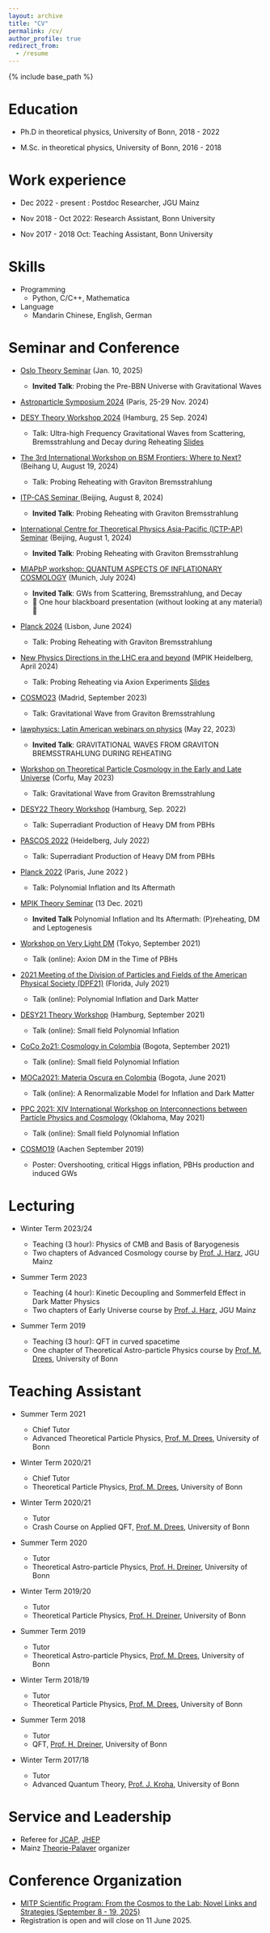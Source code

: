 ```yaml
---
layout: archive
title: "CV"
permalink: /cv/
author_profile: true
redirect_from:
  - /resume
---
```


{% include base_path %}

Education
======
* Ph.D in theoretical physics, University of Bonn, 2018 - 2022
    <!-- * Thesis: Polynomial Inflation and Its Aftermath [PDF](https://bonndoc.ulb.uni-bonn.de/xmlui/handle/20.500.11811/10407) -->
      
* M.Sc. in theoretical physics, University of Bonn, 2016 - 2018
     <!--  * Thesis: Higgs Inflation In the Early Universe -->
      
<!-- * B.S. in physics, China Three Gorges University, 2012 -2016 -->

Work experience
======
* Dec 2022 - present : Postdoc Researcher, JGU Mainz
  <!-- * Duties includes: Updates and improvements to template -->
  <!-- * Supervisor: The Users -->

* Nov 2018 - Oct 2022: Research Assistant, Bonn University 
  <!-- * Duties included: Merging pull requests  -->
  <!-- * Supervisor: Professor Hub -->
  
* Nov 2017 - 2018 Oct: Teaching  Assistant, Bonn University 


  <!-- * Summer 2015: Research Assistant -->
  <!-- * Github University -->
  <!-- * Duties included: Tagging issues -->
  <!-- * Supervisor: Professor Git -->
  
Skills
======
* Programming
  * Python, C/C++, Mathematica
* Language
  * Mandarin Chinese, English, German

Seminar and Conference
======
* [Oslo Theory Seminar](https://www.mn.uio.no/fysikk/english/research/groups/theory/theory-seminars/2025_Yong.html) (Jan. 10, 2025)
    * **Invited Talk**: Probing the Pre-BBN Universe with Gravitational Waves  
* [Astroparticle Symposium 2024](https://indico.ijclab.in2p3.fr/event/10663/timetable/#20241111) (Paris, 25-29 Nov. 2024)
      
* [DESY Theory Workshop 2024](https://indico.desy.de/event/43923/overview) (Hamburg, 25 Sep. 2024)
    * Talk: Ultra-high Frequency Gravitational Waves from Scattering, Bremsstrahlung and Decay during Reheating  [Slides](https://indico.desy.de/event/43923/contributions/173179/attachments/92699/125591/DESY_XU.pdf)
* [The 3rd International Workshop on BSM Frontiers: Where to Next?](https://indico-tdli.sjtu.edu.cn/event/2379/) (Beihang U,  August 19, 2024)
   * Talk: Probing Reheating with Graviton Bremsstrahlung
* [ITP-CAS Seminar ](https://itp.cas.cn/kxyj/xshd/xsbg/202408/t20240801_7238908.html) (Beijing, August 8, 2024)
    * **Invited Talk**: Probing Reheating with Graviton Bremsstrahlung
* [International Centre for Theoretical Physics Asia-Pacific (ICTP-AP)  Seminar](https://ictp-ap.org/event/165) (Beijing, August 1, 2024)
    * **Invited Talk**: Probing Reheating with Graviton Bremsstrahlung
* [MIAPbP workshop: QUANTUM ASPECTS OF INFLATIONARY COSMOLOGY](https://www.munich-iapbp.de/cosmology-quantum-aspects) (Munich,  July 2024)
    * **Invited Talk**: GWs from Scattering, Bremsstrahlung, and Decay
    * 🌟 One hour blackboard presentation (without looking at any material) 🌟  

* [Planck 2024](https://indico.cern.ch/event/1323379/) (Lisbon,  June 2024)
   * Talk: Probing Reheating with Graviton Bremsstrahlung

* [New Physics Directions in the LHC era and beyond](https://indico.cern.ch/event/1339497/overview) (MPIK Heidelberg,  April 2024)
   * Talk: Probing Reheating via Axion Experiments  [Slides](https://indico.cern.ch/event/1339497/contributions/5801419/attachments/2844415/4972963/XU_MPIK.pdf)
     
* [COSMO23](https://workshops.ift.uam-csic.es/COSMO23)  (Madrid, September 2023)
    * Talk:  Gravitational Wave from Graviton Bremsstrahlung
       
* [lawphysics: Latin American webinars on physics](https://lawphysics.wordpress.com/2023/05/22/w145-yong-xu-gravitational-waves-from-graviton-bremsstrahlung-during-reheating/) (May 22, 2023)
    * **Invited Talk**:  GRAVITATIONAL WAVES FROM GRAVITON BREMSSTRAHLUNG DURING REHEATING
      
      
* [Workshop on Theoretical Particle Cosmology in the Early and Late Universe](https://www.physics.ntua.gr/corfu2023/hu.html) (Corfu, May 2023)
    * Talk:  Gravitational Wave from Graviton Bremsstrahlung
      
* [DESY22 Theory Workshop](https://indico.desy.de/event/34520/contributions/128691/) (Hamburg,  Sep. 2022)
   * Talk: Superradiant Production of Heavy DM from PBHs
           
* [PASCOS 2022](https://indico.cern.ch/event/1149557/contributions/4917548/) (Heidelberg, July 2022)
    * Talk: Superradiant Production of Heavy DM from PBHs
      
* [Planck 2022](https://indico.in2p3.fr/event/24773/contributions/110792/) (Paris, June 2022 )
    * Talk: Polynomial Inflation and Its Aftermath
      
* [MPIK Theory Seminar](https://www.mpi-hd.mpg.de/lin/seminar_theory/talks/Talk_Xu_131221.pdf) (13 Dec. 2021)
    * **Invited Talk** Polynomial Inflation and Its Aftermath: (P)reheating, DM and Leptogenesis
      
* [Workshop on Very Light DM](https://indico.ipmu.jp/event/392/) (Tokyo, September 2021)
  * Talk (online): Axion DM in the Time of PBHs
    
* [2021 Meeting of the Division of Particles and Fields of the American Physical Society (DPF21)](https://indico.cern.ch/event/1034469/) (Florida, July 2021)
  * Talk (online): Polynomial Inflation and Dark Matter
    
* [DESY21 Theory Workshop](https://indico.desy.de/event/26540/overview) (Hamburg, September 2021)
   * Talk (online): Small field Polynomial Inflation
     
* [CoCo 2o21: Cosmology in Colombia](https://indico.cern.ch/event/1040803/) (Bogota,  September 2021)
   * Talk (online): Small field Polynomial Inflation
     
* [MOCa2021: Materia Oscura en Colombia](https://indico.cern.ch/event/1004867/) (Bogota, June 2021)
   * Talk (online): A Renormalizable Model for Inflation and Dark Matter
     
* [PPC 2021: XIV International Workshop on Interconnections between Particle Physics and Cosmology](https://indico.cern.ch/event/822029/) (Oklahoma,  May 2021)
   * Talk (online): Small field Polynomial Inflation
  
* [COSMO19](https://indico.cern.ch/event/782784/)  (Aachen September 2019)
   * Poster: Overshooting, critical Higgs inflation, PBHs production and induced GWs
  


<!-- Publications
======
  <ul>{% for post in site.publications reversed %}
    {% include archive-single-cv.html %}
  {% endfor %}</ul>
-->

<!-- Talks
======
  <ul>{% for post in site.talks reversed %}
    {% include archive-single-talk-cv.html  %}
  {% endfor %}</ul>
-->

<!-- Teaching
======
  <ul>{% for post in site.teaching reversed %}
    {% include archive-single-cv.html %}
  {% endfor %}</ul> 
-->
  

Lecturing
======
* Winter Term 2023/24
  * Teaching (3 hour): Physics of CMB and Basis of Baryogenesis
  * Two chapters of Advanced Cosmology course by [Prof. J. Harz](https://www.thep.physik.uni-mainz.de/group-of-julia-harz-2/), JGU Mainz

* Summer Term 2023
    * Teaching (4 hour): Kinetic Decoupling  and Sommerfeld Effect in Dark Matter Physics
    * Two chapters of Early Universe course by [Prof. J. Harz](https://www.thep.physik.uni-mainz.de/group-of-julia-harz-2/), JGU Mainz
 
* Summer Term 2019
  * Teaching (3 hour): QFT in curved spacetime
  * One chapter of Theoretical Astro-particle Physics course by [Prof. M. Drees](http://www.th.physik.uni-bonn.de/Groups/drees/), University of Bonn

      
Teaching Assistant
======
* Summer Term 2021
    * Chief Tutor
    * Advanced Theoretical Particle Physics, [Prof. M. Drees](http://www.th.physik.uni-bonn.de/Groups/drees/), University of Bonn

* Winter Term 2020/21
    * Chief Tutor
    * Theoretical Particle Physics, [Prof. M. Drees](http://www.th.physik.uni-bonn.de/Groups/drees/), University of Bonn

* Winter Term 2020/21
    * Tutor
    * Crash Course on  Applied QFT, [Prof. M. Drees](http://www.th.physik.uni-bonn.de/Groups/drees/), University of Bonn

* Summer Term 2020
    * Tutor
    * Theoretical Astro-particle Physics,  [Prof. H. Dreiner](http://www.th.physik.uni-bonn.de/th/People/dreiner/), University of Bonn

* Winter Term 2019/20
    * Tutor
    * Theoretical Particle Physics, [Prof. H. Dreiner](http://www.th.physik.uni-bonn.de/th/People/dreiner/), University of Bonn

* Summer Term 2019
  * Tutor
  * Theoretical Astro-particle Physics, [Prof. M. Drees](http://www.th.physik.uni-bonn.de/Groups/drees/), University of Bonn

* Winter Term 2018/19
  * Tutor
  * Theoretical Particle Physics, [Prof. M. Drees](http://www.th.physik.uni-bonn.de/Groups/drees/), University of Bonn

* Summer Term 2018
  * Tutor  
  * QFT,  [Prof. H. Dreiner](http://www.th.physik.uni-bonn.de/th/People/dreiner/), University of Bonn

* Winter Term 2017/18
  * Tutor
  * Advanced Quantum Theory,   [Prof. J. Kroha](https://www.pi.uni-bonn.de/kroha/en), University of Bonn
 
Service and Leadership
======
* Referee for [JCAP](https://iopscience.iop.org/journal/1475-7516), [JHEP](https://link.springer.com/journal/13130)
* Mainz [Theorie-Palaver](https://www.thep.physik.uni-mainz.de/theorie-palaver/) organizer


Conference Organization
======
* [MITP Scientific Program: From the Cosmos to the Lab: Novel Links and Strategies (September 8 - 19, 2025)](https://indico.mitp.uni-mainz.de/event/411/)
* Registration is open and will close on 11 June 2025.



